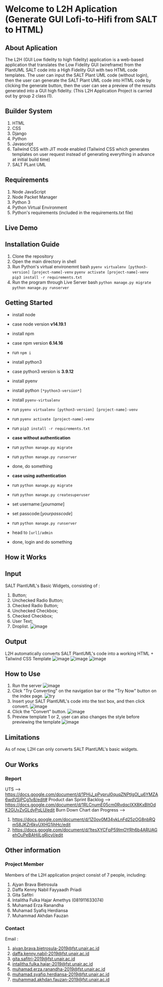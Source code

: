 # Welcome to L2H Aplication (Generate GUI Lofi-to-Hifi from SALT to HTML)
## About Aplication 
The L2H (GUI Low fidelity to high fidelity) application is a web-based application that translates the Low Fidelity GUI (wireframe) from the PlantUML SALT code into a High Fidelity GUI with two HTML code templates.
The user can input the SALT Plant UML code (without login), then the user can generate the SALT Plant UML code into HTML code by clicking the generate button, then the user can see a preview of the results generated into a GUI high fidelity. (This L2H Application Project is carried out by group 2 class I1).
## Builder System
1. HTML 
2. CSS
3. Django
4. Python
5. Javascript
6. Tailwind CSS with JIT mode enabled (Tailwind CSS which generates templates on user request instead of generating everything in advance at initial build time)
7. SALT PLant UML
## Requirements
1. Node JavaScript
2. Node Packet Manager
3. Python 3
4. Python Virtual Environment
5. Python's requirements (included in the requirements.txt file)
## Live Demo
## Installation Guide
1. Clone the repository
2. Open the main directory in shell
3. Run Python's virtual environemnt
bash
  `pyenv virtualenv [python3-version] [project-name]-venv`
  `pyenv activate [project-name]-venv`
  `pip3 install -r requirements.txt`
3. Run the program through Live Server
bash
  `python manage.py migrate`
  `python manage.py runserver`

## Getting Started

- install node
- case node version **v14.19.1**
- install npm
- case npm version **6.14.16**
- run `npm i`
- install python3
- case python3 version is **3.9.12**
- install pyenv
- install python `[*python3-version*]`
- install `pyenv-virtualenv`
- run `pyenv virtualenv [python3-version] [project-name]-venv`
- run `pyenv activate [project-name]-venv`
- run `pip3 install -r requirements.txt`

- **case without authentication**
- run `python manage.py migrate`
- run `python manage.py runserver`
- done, do something

- **case using authentication**
- run `python manage.py migrate`
- run `python manage.py createsuperuser`
- set username:[*yourname*]
- set passcode:[*yourpasscode*]
- run `python manage.py runserver`
- head to `[url]/admin`
- done, login and do something


## How it Works
## Input
SALT PlantUML's Basic Widgets, consisting of :
1. Button;
2. Unchecked Radio Button;
3. Checked Radio Button;
4. Unchecked Checkbox;
5. Checked Checkbox;
6. User Text;
7. Droplist.
![image](https://user-images.githubusercontent.com/95199454/177311441-6b40f756-67ef-471d-ba21-7aa1c98cfe19.png)
## Output
L2H automatically converts SALT PlantUML's code into a working HTML + Tailwind CSS Template
![image](https://user-images.githubusercontent.com/95199454/177312119-f29b6141-6ff3-4bd4-a45b-5799ba00c33d.png)
![image](https://user-images.githubusercontent.com/95199454/177312173-20c42c04-3ca7-4579-a643-29c5c3b3a24a.png)
![image](https://user-images.githubusercontent.com/95199454/177312204-a82ffe2c-0a9a-402e-a82e-220603d9192e.png)
## How to Use
1. Run the server 
![image](https://user-images.githubusercontent.com/95199454/177312736-b416b3ba-c43e-4beb-b5a8-9315852a8cc0.png)
2. Click "Try Converting" on the navigation bar or the "Try Now" button on the index page.
![try](https://user-images.githubusercontent.com/95199454/177313239-f1184efa-84f6-4737-b449-914608394fb0.png)
4. Insert your SALT PlantUML's code into the text box, and then click convert.
![image](https://user-images.githubusercontent.com/95199454/177313338-1129079c-8653-4693-a759-3fabb327dd8f.png)
6. Click the "Convert" button.
![image](https://user-images.githubusercontent.com/95199454/177313615-c4a84743-5210-4984-a48f-af66e59fc9b2.png)
7. Preview template 1 or 2, user can also changes the style before previewing the template
![image](https://user-images.githubusercontent.com/95199454/177313679-4e5442ad-fa7d-433f-8082-7b55c8d2851f.png)
## Limitations
As of now, L2H can only converts SALT PlantUML's basic widgets. 
## Our Works
### Report
UTS --> https://docs.google.com/document/d/1PHiJ_pPyprul0quqZNPtlgOl_u6YMZA6wdVSjPCg1v8/edit#
Product dan Sprint Backlog --> https://docs.google.com/document/d/1RLCnumE05cm0RvdqcIXX8KxBItOdK2GUvZvGLdyPqLU/edit
Burn Down Chart dan Progress --> 
1. https://docs.google.com/document/d/1Z0ov0M34vkLnFd25zOG8nbRQm58JKZr6kyUXHG1jhHc/edit
2. https://docs.google.com/document/d/1tesXYCFpP59lmOYRh6b4ARUAGehOuPeBAHilLgRicyI/edit
## Other information
### Project Member
Members of the L2H application project consist of 7 people, including:
1. Ajyan Brava Bietrosula
2. Daffa Kenny Nabil Fayyaadh Priadi
3. Gita Safitri
4. Intalitha Fulka Hajar Amethys (081911633074)
5. Muhamad Erza Ranandha
6. Muhamad Syafiq Herdiansa
7. Muhammad Akhdan Fauzan  
### Contact
Email :
1. ajyan.brava.bietrosula-2019@fst.unair.ac.id
2. daffa.kenny.nabil-2019@fst.unair.ac.id
3. gita.safitri-2019@fst.unair.ac.id
4. intalitha.fulka.hajar-2019@fst.unair.ac.id
5. muhamad.erza.ranandha-2019@fst.unair.ac.id
6. muhamad.syafiq.herdiansa-2019@fst.unair.ac.id
7. muhammad.akhdan.fauzan-2019@fst.unair.ac.id
